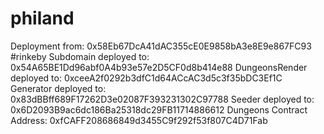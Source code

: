 # philand

Deployment from:  0x58Eb67DcA41dAC355cE0E9858bA3e8E9e867FC93
#rinkeby
Subdomain deployed to: 0x54A65BE1Dd96abf0A4b93e57e2D5CF0d8b414e88
DungeonsRender deployed to: 0xceeA2f0292b3dfC1d64ACcAC3d5c3f35bDC3Ef1C
Generator deployed to: 0x83dBBff689F17262D3e02087F393231302C97788
Seeder deployed to: 0x6D2093B9ac6dc186Ba25318dc29FB11714886612
Dungeons Contract Address: 0xfCAFF208686849d3455C9f292f53f807C4D71Fab

<!-- Deployment from:  0x58Eb67DcA41dAC355cE0E9858bA3e8E9e867FC93
#ropsten
Subdomain deployed to: 0x8030B66f024876f34bE1ED3A63fe45F2d110f94E
DungeonsRender deployed to: 0x54b4e97d32b6C33E6d0A648CECEe1C78c3cC3AF5
Generator deployed to: 0x6282A35d5CCDe569F2F138628844d1CCaD1d82ef
Seeder deployed to: 0xFBDe8b322B602D286A8fb09A7adD4ec3764085EC
Dungeons Contract Address: 0xa88A8C629c99cA1a43B0D85F861C26110B672BAB -->